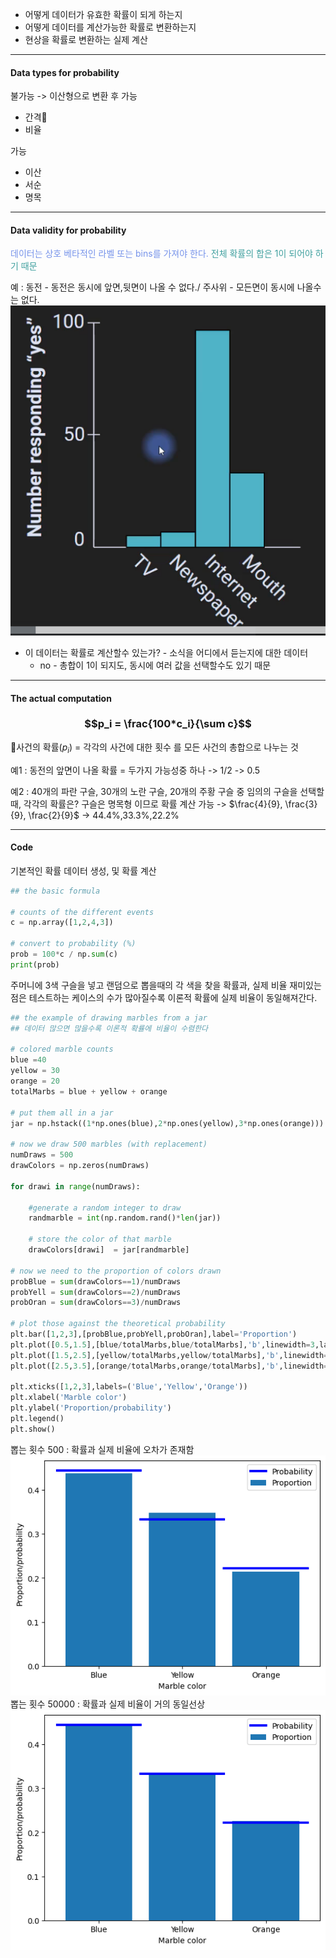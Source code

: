 - 어떻게 데이터가 유효한 확률이 되게 하는지
- 어떻게 데이터를 계산가능한 확률로 변환하는지
- 현상을 확률로 변환하는 실제 계산

---
#### Data types for probability

불가능 -> 이산형으로 변환 후 가능
- 간격
- 비율

가능
- 이산
- 서순
- 명목
---
#### Data validity for probability

<span style="color:rgb(118, 147, 234)">데이터는 상호 베타적인 라벨 또는 bins를 가져야 한다.</span>
<span style="color:rgb(64, 160, 159)">전체 확률의 합은 1이 되어야 하기 때문</span> 

예 : 동전 - 동전은 동시에 앞면,뒷면이 나올 수 없다./ 주사위 - 모든면이 동시에 나올수는 없다.
![400](../pic/8.Probability%20theory/80.data_convert_prob.png)
- 이 데이터는 확률로 계산할수 있는가? - 소식을 어디에서 듣는지에 대한 데이터
	- no - 총합이 1이 되지도, 동시에 여러 값을 선택할수도 있기 때문


---
#### The actual computation
### $$p_i = \frac{100*c_i}{\sum c}$$
사건의 확률($p_i$) = 각각의 사건에 대한 횟수 를 모든 사건의 총합으로 나누는 것

예1 : 동전의 앞면이 나올 확률 = 두가지 가능성중 하나 -> 1/2  -> 0.5

예2 :
	40개의 파란 구슬, 30개의 노란 구슬, 20개의 주황 구슬 중 임의의 구슬을 선택할 때, 각각의 확률은?
	구슬은 명목형 이므로 확률 계산 가능 -> $\frac{4}{9}, \frac{3}{9}, \frac{2}{9}$ -> 44.4%,33.3%,22.2%

---
#### Code

기본적인 확률 데이터 생성, 및 확률 계산
```python
## the basic formula

# counts of the different events
c = np.array([1,2,4,3])

# convert to probability (%)
prob = 100*c / np.sum(c)
print(prob)
```

주머니에 3색 구슬을 넣고 랜덤으로 뽑을때의 각 색을 찾을 확률과, 실제 비율
재미있는점은 테스트하는 케이스의 수가 많아질수록 이론적 확률에 실제 비율이 동일해져간다.
```python
## the example of drawing marbles from a jar
## 데이터 많으면 많을수록 이론적 확률에 비율이 수렴한다

# colored marble counts
blue =40
yellow = 30
orange = 20
totalMarbs = blue + yellow + orange

# put them all in a jar
jar = np.hstack((1*np.ones(blue),2*np.ones(yellow),3*np.ones(orange)))

# now we draw 500 marbles (with replacement)
numDraws = 500
drawColors = np.zeros(numDraws)

for drawi in range(numDraws):

    #generate a random integer to draw
    randmarble = int(np.random.rand()*len(jar))

    # store the color of that marble
    drawColors[drawi]  = jar[randmarble]

# now we need to the proportion of colors drawn
probBlue = sum(drawColors==1)/numDraws
probYell = sum(drawColors==2)/numDraws
probOran = sum(drawColors==3)/numDraws

# plot those against the theoretical probability
plt.bar([1,2,3],[probBlue,probYell,probOran],label='Proportion')
plt.plot([0.5,1.5],[blue/totalMarbs,blue/totalMarbs],'b',linewidth=3,label='Probability')
plt.plot([1.5,2.5],[yellow/totalMarbs,yellow/totalMarbs],'b',linewidth=3)
plt.plot([2.5,3.5],[orange/totalMarbs,orange/totalMarbs],'b',linewidth=3)

plt.xticks([1,2,3],labels=('Blue','Yellow','Orange'))
plt.xlabel('Marble color')
plt.ylabel('Proportion/probability')
plt.legend()
plt.show()
```
뽑는 횟수 500 : 확률과 실제 비율에 오차가 존재함
![81.draw500](../pic/8.Probability%20theory/81.draw500.png)
뽑는 횟수 50000 : 확률과 실제 비율이 거의 동일선상
![81.draw50000](../pic/8.Probability%20theory/81.draw50000.png)
